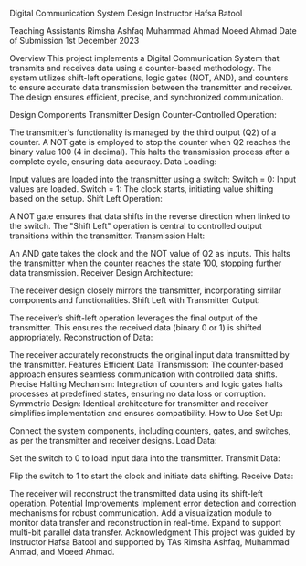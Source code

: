 Digital Communication System Design
Instructor
Hafsa Batool

Teaching Assistants
Rimsha Ashfaq
Muhammad Ahmad
Moeed Ahmad
Date of Submission
1st December 2023

Overview
This project implements a Digital Communication System that transmits and receives data using a counter-based methodology. The system utilizes shift-left operations, logic gates (NOT, AND), and counters to ensure accurate data transmission between the transmitter and receiver. The design ensures efficient, precise, and synchronized communication.

Design Components
Transmitter Design
Counter-Controlled Operation:

The transmitter's functionality is managed by the third output (Q2) of a counter.
A NOT gate is employed to stop the counter when Q2 reaches the binary value 100 (4 in decimal).
This halts the transmission process after a complete cycle, ensuring data accuracy.
Data Loading:

Input values are loaded into the transmitter using a switch:
Switch = 0: Input values are loaded.
Switch = 1: The clock starts, initiating value shifting based on the setup.
Shift Left Operation:

A NOT gate ensures that data shifts in the reverse direction when linked to the switch.
The "Shift Left" operation is central to controlled output transitions within the transmitter.
Transmission Halt:

An AND gate takes the clock and the NOT value of Q2 as inputs.
This halts the transmitter when the counter reaches the state 100, stopping further data transmission.
Receiver Design
Architecture:

The receiver design closely mirrors the transmitter, incorporating similar components and functionalities.
Shift Left with Transmitter Output:

The receiver’s shift-left operation leverages the final output of the transmitter.
This ensures the received data (binary 0 or 1) is shifted appropriately.
Reconstruction of Data:

The receiver accurately reconstructs the original input data transmitted by the transmitter.
Features
Efficient Data Transmission: The counter-based approach ensures seamless communication with controlled data shifts.
Precise Halting Mechanism: Integration of counters and logic gates halts processes at predefined states, ensuring no data loss or corruption.
Symmetric Design: Identical architecture for transmitter and receiver simplifies implementation and ensures compatibility.
How to Use
Set Up:

Connect the system components, including counters, gates, and switches, as per the transmitter and receiver designs.
Load Data:

Set the switch to 0 to load input data into the transmitter.
Transmit Data:

Flip the switch to 1 to start the clock and initiate data shifting.
Receive Data:

The receiver will reconstruct the transmitted data using its shift-left operation.
Potential Improvements
Implement error detection and correction mechanisms for robust communication.
Add a visualization module to monitor data transfer and reconstruction in real-time.
Expand to support multi-bit parallel data transfer.
Acknowledgment
This project was guided by Instructor Hafsa Batool and supported by TAs Rimsha Ashfaq, Muhammad Ahmad, and Moeed Ahmad.
